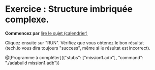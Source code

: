 # Exercice : Structure imbriquée complexe.

**Commencez par** [lire le sujet (calendrier)](http://wwwperso.insa-toulouse.fr/~lebotlan/Y/Ada-S2/exo-structures.html)

Cliquez ensuite sur "RUN".
Vérifiez que vous obtenez le bon résultat (tech.io vous dira toujours "success", même si le résultat est incorrect).

@[Programme à compléter]({"stubs": ["mission1.adb"], "command": "./adabuild mission1.adb"})

